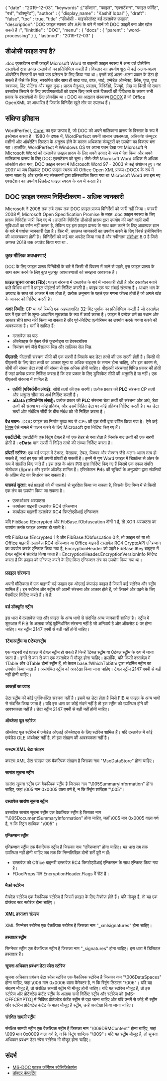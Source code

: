 {
  "date" : "2019-12-03",
  "keywords" :["डॉक्टर", "फाइल", "एक्सटेंशन", "फाइल फॉर्मेट", "वर्ड", "डॉक्यूमेंट"],
  "author" : {
    "display_name" : "Kashif Iqbal"
},
  "draft" : "false",
  "toc" : true,
  "title" :"डीओसी - माइक्रोसॉफ्ट वर्ड दस्तावेज़ फ़ाइल",
  "description":"DOC फ़ाइल स्वरूप और API के बारे में जानें जो DOC फ़ाइलें बना और खोल सकते हैं।",
  "linktitle" : "DOC",
  "menu" : {
    "docs" : {
      "parent" : "word-processing"
}
},
  "lastmod" : "2019-12-03"
}

## डीओसी फाइल क्या है?

.doc एक्सटेंशन वाली फ़ाइलें Microsoft Word या बाइनरी फ़ाइल स्वरूप में अन्य वर्ड प्रोसेसिंग दस्तावेज़ों द्वारा उत्पन्न दस्तावेज़ों का प्रतिनिधित्व करती हैं। विस्तार का उपयोग शुरू में कई अलग-अलग ऑपरेटिंग सिस्टमों पर सादे पाठ प्रलेखन के लिए किया गया था। इसमें कई अलग-अलग प्रकार के डेटा हो सकते हैं जैसे कि चित्र, स्वरूपित और साथ ही सादा पाठ, ग्राफ़, चार्ट, एम्बेडेड ऑब्जेक्ट, लिंक, पृष्ठ, पृष्ठ स्वरूपण, प्रिंट सेटिंग्स और बहुत कुछ। प्रारूप मैनुअल, प्रस्ताव, विनिर्देशों, रिज्यूमे, लेख या किसी भी समान दस्तावेज लिखने के लिए उपयोगकर्ताओं को प्रदान किए जाने वाले विकल्पों की विविधता के कारण सभी प्रकार के दस्तावेज़ों के लिए लोकप्रिय था। DOC का अद्यतन संस्करण [DOCX](/hi/word-processing/docx/) है जो Office OpenXML पर आधारित है जिसके विनिर्देश खुले तौर पर उपलब्ध हैं।

## संक्षिप्त इतिहास ##

WordPerfect, [Corel](https://www.corel.com/en/) का एक उत्पाद है, जो DOC को अपने मालिकाना प्रारूप के विस्तार के रूप में इस्तेमाल करता है। 1980 के दशक में, WordPerfect अपनी आसान उपलब्धता, अधिकांश कंप्यूटर मशीनों और ऑपरेटिंग सिस्टम के अनुरूप होने के कारण अधिकांश कंप्यूटरों पर उपयोग का विकल्प बना रहा। हालाँकि, WordPerfect ने Windows OS पर अपना पतन देखा जब Microsoft ने Microsoft Word को दस्तावेज़ फ़ाइल प्रारूप के लिए अपने उत्पाद के रूप में पेश किया और अपने मालिकाना प्रारूप के लिए DOC एक्सटेंशन को चुना। जैसे-जैसे Microsoft Word अधिक से अधिक लोकप्रिय होता गया, DOC फ़ाइल स्वरूप में Microsoft Word 97 - 2003 से कई संशोधन हुए। यह 2007 था जब डिफ़ॉल्ट DOC फ़ाइल स्वरूप को Office Open XML प्रारूप (DOCX के रूप में जाना जाता है) और इसके नए संस्करणों द्वारा प्रतिस्थापित किया गया था Microsoft Word अब इस नए एक्सटेंशन का उपयोग डिफ़ॉल्ट फ़ाइल स्वरूप के रूप में करता है।

## DOC फ़ाइल स्वरूप निर्दिष्टीकरण - अधिक जानकारी

Microsoft ने 2008 तक लंबे समय तक DOC फ़ाइल प्रारूप विनिर्देशों को जारी नहीं किया। फरवरी 2008 में, Microsoft Open Specification Promise के तहत .doc फ़ाइल स्वरूप के लिए प्रारूप विनिर्देश जारी किए गए थे। हालांकि विनिर्देश डीओसी प्रारूप द्वारा उपयोग की जाने वाली सभी सुविधाओं का वर्णन नहीं करता है, लेकिन यह इस फ़ाइल प्रारूप के साथ काम करने के लिए आवश्यक ज्ञान के बारे में पर्याप्त जानकारी देता है। फिर भी, उपलब्ध जानकारी का उपयोग करने के लिए रिवर्स इंजीनियरिंग की आवश्यकता होती है। विनिर्देशों को कई बार अपडेट किया गया है और नवीनतम [संशोधन](https://msdn.microsoft.com/en-us/library/cc313153(v#office.12).aspx) 8.0 है जिसे अगस्त 2018 तक अपडेट किया गया था .

### कुछ मौलिक अवधारणाएं ###

DOC के लिए फ़ाइल प्रारूप विनिर्देशों के बारे में किसी भी विवरण में जाने से पहले, इस फ़ाइल प्रारूप के साथ काम करने के लिए कुछ मूलभूत अवधारणाओं को समझना आवश्यक है।

**फ़ाइल सूचना आधार (Fib):** फाइब संरचना में दस्तावेज़ के बारे में जानकारी होती है और दस्तावेज़ बनाने वाले विभिन्न भागों में फ़ाइल पॉइंटर्स को निर्दिष्ट करती है।
फाइब एक चर लंबाई संरचना है। आधार भाग के अपवाद के साथ जो आकार में तय होता है, प्रत्येक अनुभाग के पहले एक गणना फ़ील्ड होती है जो अगले खंड के आकार को निर्दिष्ट करती है।

**अक्षर स्थिति:** CP या वर्ण स्थिति एक अहस्ताक्षरित 32-बिट पूर्णांक का प्रतिनिधित्व करती है जो दस्तावेज़ पाठ में एक वर्ण के शून्य-आधारित सूचकांक के रूप में कार्य करता है। फ़ाइल में प्रत्येक वर्ण का स्थान और आकार सीधे प्राप्त नहीं किया जा सकता है और पूर्व-निर्दिष्ट एल्गोरिथम का उपयोग करके गणना करने की आवश्यकता है। वर्णों में शामिल हैं:

* दस्तावेज़ का पाठ
* ऑब्जेक्ट्स के एंकर जैसे फ़ुटनोट्स या टेक्स्टबॉक्स
* नियंत्रण वर्ण जैसे पैराग्राफ चिह्न और तालिका सेल चिह्न

**पीएलसी:** पीएलसी संरचना सीपी की एक सरणी है जिसके बाद डेटा तत्वों की एक सरणी होती है। किसी भी पीएलसी के लिए डेटा तत्वों का आकार शून्य या अधिक बाइट्स के समान होना चाहिए, और इस कारण से, सीपी की संख्या डेटा तत्वों की संख्या से एक अधिक होनी चाहिए। पीएलसी संरचनाएं विभिन्न प्रकार की होती हैं जहां प्रत्येक प्रकार निर्दिष्ट करता है कि उस प्रकार के लिए डुप्लिकेट सीपी की अनुमति है या नहीं। एक पीएलसी संरचना में शामिल हैं:

* **एसीपी (परिवर्तनीय लंबाई):** सीपी तत्वों की एक सरणी। प्रत्येक प्रकार की **PLC** संरचना CP तत्वों और अनुमत सीमा का अर्थ निर्दिष्ट करती है।
* **aData (परिवर्तनीय लंबाई):** प्रत्येक प्रकार की **PLC** संरचना डेटा तत्वों की संरचना और अर्थ, डेटा तत्वों की संख्या पर कोई प्रतिबंध, और उसमें निहित डेटा पर कोई प्रतिबंध निर्दिष्ट करती है। यह डेटा तत्वों और संबंधित सीपी के बीच संबंध को भी निर्दिष्ट करता है।

**वैध चयन:** .DOC फ़ाइल का निर्माण मुख्य रूप से CPs की एक श्रेणी द्वारा वर्णित किया गया है। ऐसे कई [नियम](https://msdn.microsoft.com/en-us/library/dd908861(v#office.12).aspx) ऐसे मामले में पालन करने के लिए Microsoft द्वारा निर्दिष्ट किए गए हैं।

**एसटीटीबी:** एसटीटीबी एक स्ट्रिंग टेबल है जो एक हेडर से बना होता है जिसके बाद तत्वों की एक सरणी होती है। **cData** मान सरणी में निहित तत्वों की संख्या निर्दिष्ट करता है।

**प्रॉपर्टी स्टोरेज:** एक वर्ड फाइल में टेक्स्ट, पैराग्राफ, टेबल, पिक्चर और सेक्शन जैसे अलग-अलग तत्व हो सकते हैं, जहां हर एक की अपनी प्रॉपर्टी हो सकती है। इनमें से गुण Word फ़ाइल में डिफ़ॉल्ट से अंतर के रूप में संग्रहीत किए जाते हैं। इस तरह के अंतर PRl द्वारा निर्दिष्ट किए गए हैं जिसमें एक एकल संपत्ति संशोधक (Sprm) और इसके ऑपरेंड शामिल हैं। एप्लिकेशन **Prl**s की सूचियों के अनुप्रयोग द्वारा संपत्तियों के अंतिम सेट का निर्धारण कर सकता है।

**पासवर्ड सुरक्षा:** वर्ड फ़ाइलों को भी पासवर्ड से सुरक्षित किया जा सकता है, जिसके लिए निम्न में से किसी एक तंत्र का उपयोग किया जा सकता है।

* एक्सओआर अस्पष्टता
* कार्यालय बाइनरी दस्तावेज़ RC4 एन्क्रिप्शन
* कार्यालय बाइनरी दस्तावेज़ RC4 क्रिप्टोएपीआई एन्क्रिप्शन

यदि FibBase.fEncrypted और FibBase.fObfuscation दोनों 1 हैं, तो XOR अस्पष्टता का उपयोग करके फ़ाइल अस्पष्ट हो जाती है।

यदि FibBase.fEncrypted 1 है और FibBase.fObfuscation 0 है, तो फ़ाइल को या तो Office बाइनरी दस्तावेज़ RC4 एन्क्रिप्शन या Office बाइनरी दस्तावेज़ RC4 CryptoAPI एन्क्रिप्शन का उपयोग करके एन्क्रिप्ट किया गया है, EncryptionHeader को पहले FibBase.lKey बाइट्स में टेबल स्ट्रीम में संग्रहीत किया जाता है। EncryptionHeader.EncryptionVersionInfo निर्दिष्ट करता है कि फ़ाइल को एन्क्रिप्ट करने के लिए किस एन्क्रिप्शन तंत्र का उपयोग किया गया था।

### फ़ाइल संरचना ###

अपनी मौलिकता में एक बाइनरी वर्ड फाइल एक ओएलई कंपाउंड फाइल है जिसमें कई स्टोरेज और स्ट्रीम शामिल हैं। इन स्टोरेज और स्ट्रीम की अपनी संरचना और आकार होते हैं, जो लिखने और पढ़ने के लिए पैरामीटर निर्दिष्ट करते हैं। य़े हैं:

#### वर्ड डॉक्यूमेंट स्ट्रीम ####

इस धारा में दस्तावेज़ पाठ और फ़ाइल के अन्य भागों से संदर्भित अन्य जानकारी शामिल है। स्ट्रीम में शुरुआत में FIB के अलावा कोई पूर्वनिर्धारित संरचना नहीं है जो अनिवार्य है और ऑफसेट 0 पर होना चाहिए। यह स्ट्रीम 2147 एमबी से बड़ी नहीं होनी चाहिए।

#### 1टेबलस्ट्रीम या 0टेबलस्ट्रीम ####

एक बाइनरी वर्ड फ़ाइल में टेबल स्ट्रीम हो सकते हैं जिन्हें 1टेबल स्ट्रीम या 0टेबल स्ट्रीम के रूप में जाना जाता है। इनमें से कम से कम एक दस्तावेज़ में मौजूद होना चाहिए। हालाँकि, यदि किसी दस्तावेज़ में 1Table और 0Table दोनों स्ट्रीम हैं, तो केवल base.fWhichTblStm द्वारा संदर्भित स्ट्रीम का उपयोग किया जाता है। असंबंधित स्ट्रीम को अनदेखा किया जाना चाहिए।
टेबल स्ट्रीम 2147 एमबी से बड़ी नहीं होनी चाहिए।

#### आकड़ों का प्रवाह ####

डेटा स्ट्रीम की कोई पूर्वनिर्धारित संरचना नहीं है। इसमें वह डेटा होता है जिसे FIB या फ़ाइल के अन्य भागों से संदर्भित किया जाता है। यदि इस धारा का कोई संदर्भ नहीं है तो इस स्ट्रीम को उपस्थित होने की आवश्यकता नहीं है। डेटा स्ट्रीम 2147 एमबी से बड़ी नहीं होनी चाहिए।

#### ऑब्जेक्ट पूल स्टोरेज ####

ऑब्जेक्ट पूल स्टोरेज में एम्बेडेड ओएलई ऑब्जेक्ट्स के लिए स्टोरेज शामिल हैं। यदि दस्तावेज़ में कोई एम्बेडेड OLE ऑब्जेक्ट नहीं है, तो इस संग्रहण की आवश्यकता नहीं है।

#### कस्टम XML डेटा संग्रहण ####

कस्टम XML डेटा संग्रहण एक वैकल्पिक संग्रहण है जिसका नाम "MsoDataStore" होना चाहिए।

#### सारांश सूचना स्ट्रीम ####

सारांश सूचना स्ट्रीम एक वैकल्पिक स्ट्रीम है जिसका नाम "\005SummaryInformation" होना चाहिए, जहां \005 मान 0x0005 वाला वर्ण है, न कि स्ट्रिंग शाब्दिक "\005"।

#### दस्तावेज़ सारांश सूचना स्ट्रीम ####

दस्तावेज़ सारांश सूचना स्ट्रीम एक वैकल्पिक स्ट्रीम है जिसका नाम "\005DocumentSummaryInformation" होना चाहिए, जहाँ \005 मान 0x0005 वाला वर्ण है, न कि स्ट्रिंग शाब्दिक "\005"।

#### एन्क्रिप्शन स्ट्रीम ####

एन्क्रिप्शन स्ट्रीम एक वैकल्पिक स्ट्रीम है जिसका नाम "एन्क्रिप्शन" होना चाहिए। यह धारा तब तक उपस्थित नहीं होनी चाहिए जब तक कि निम्नलिखित दोनों शर्तें पूरी न हों:

* दस्तावेज़ को Office बाइनरी दस्तावेज़ RC4 क्रिप्टोएपीआई एन्क्रिप्शन के साथ एन्क्रिप्ट किया गया है।
* FDocProps मान EncryptionHeader.Flags में सेट है।

#### मैक्रो स्टोरेज ####

मैक्रोज़ स्टोरेज एक वैकल्पिक स्टोरेज है जिसमें फ़ाइल के लिए मैक्रोज़ होते हैं। यदि मौजूद है, तो यह एक प्रोजेक्ट रूट स्टोरेज होना चाहिए।

#### XML हस्ताक्षर संग्रहण ####

XML सिग्नेचर स्टोरेज एक वैकल्पिक स्टोरेज है जिसका नाम "_xmlsignatures" होना चाहिए।

#### हस्ताक्षर स्ट्रीम ####

सिग्नेचर स्ट्रीम एक वैकल्पिक स्ट्रीम है जिसका नाम "_signatures" होना चाहिए। इस धारा में डिजिटल हस्ताक्षर हैं।

#### सूचना अधिकार प्रबंधन डेटा स्पेस स्टोरेज ####

सूचना अधिकार प्रबंधन डेटा स्पेस स्टोरेज एक वैकल्पिक स्टोरेज है जिसका नाम "\006DataSpaces" होना चाहिए, जहां \006 मान 0x0006 वाला कैरेक्टर है, न कि स्ट्रिंग लिटरल "\006"। यदि यह संग्रहण मौजूद है, तो संरक्षित सामग्री स्ट्रीम भी मौजूद होनी चाहिए।
यदि यह स्टोरेज मौजूद है, तो इस स्टोरेज और प्रोटेक्टेड कंटेंट स्ट्रीम के अलावा सभी निर्दिष्ट स्ट्रीम और स्टोरेज को [MS-OFFCRYPTO] में निर्दिष्ट प्रोटेक्टेड कंटेंट स्ट्रीम से पढ़ा जाना चाहिए और यदि उनमें से कोई भी स्ट्रीम और स्टोरेज प्रोटेक्टेड कंटेंट के बाहर मौजूद है स्ट्रीम, उन्हें अनदेखा किया जाना चाहिए।

#### संरक्षित सामग्री स्ट्रीम ####

संरक्षित सामग्री स्ट्रीम एक वैकल्पिक स्ट्रीम है जिसका नाम "\009DRMContent" होना चाहिए, जहां \009 मान 0x0009 वाला वर्ण है, न कि स्ट्रिंग शाब्दिक "\009"।
यदि यह स्ट्रीम मौजूद है, तो सूचना अधिकार प्रबंधन डेटा स्पेस स्टोरेज भी मौजूद होना चाहिए।

## संदर्भ ##

* [MS-DOC फाइल फॉर्मेशन स्पेसिफिकेशंस](https://msdn.microsoft.com/en-us/library/cc313153(v#office.12).aspx)
* [डॉक्टर कंप्यूटिंग](https://en.wikipedia.org/wiki/Doc_(computing))

